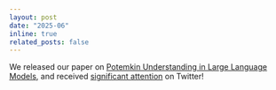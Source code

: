 ```yaml
---
layout: post
date: "2025-06"
inline: true
related_posts: false
---
```


We released our paper on [Potemkin Understanding in Large Language Models](https://arxiv.org/abs/2506.21521), and received [significant attention](https://x.com/GaryMarcus/status/1938629881820323940) on Twitter!